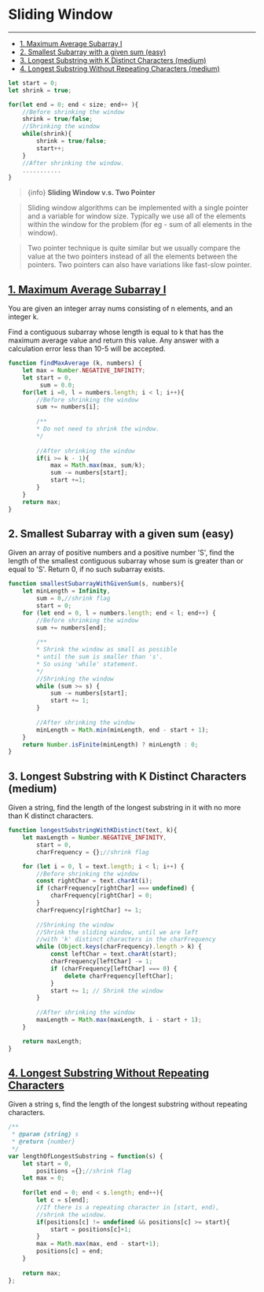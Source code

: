 # Sliding Window
-----------------

- [1. Maximum Average Subarray I](#section-1)
- [2. Smallest Subarray with a given sum (easy)](#section-2)
- [3. Longest Substring with K Distinct Characters (medium)](#section-3)
- [4. Longest Substring Without Repeating Characters (medium)](#section-4)

~~~js
let start = 0;
let shrink = true;

for(let end = 0; end < size; end++ ){
    //Before shrinking the window
    shrink = true/false;
    //Shrinking the window
    while(shrink){
        shrink = true/false;
        start++;
    }
    //After shrinking the window.
    ...........
}
~~~

> {info} **Sliding Window v.s. Two Pointer**

> Sliding window algorithms can be implemented with a single pointer and a variable for window size. Typically we use all of the elements within the window for the problem (for eg - sum of all elements in the window).

> Two pointer technique is quite similar but we usually compare the value at the two pointers instead of all the elements between the pointers.
> Two pointers can also have variations like fast-slow pointer.

<a name="section-1"></a>
## [1. Maximum Average Subarray I](https://leetcode.com/problems/maximum-average-subarray-i/)
You are given an integer array nums consisting of n elements, and an integer k.

Find a contiguous subarray whose length is equal to k that has the maximum average value and return this value. Any answer with a calculation error less than 10-5 will be accepted.
~~~js
function findMaxAverage (k, numbers) {
    let max = Number.NEGATIVE_INFINITY;
    let start = 0,
         sum = 0.0;
    for(let i =0, l = numbers.length; i < l; i++){
        //Before shrinking the window
        sum += numbers[i];
                                                  
        /**
        * Do not need to shrink the window.
        */
                                                  
        //After shrinking the window
        if(i >= k - 1){
            max = Math.max(max, sum/k);
            sum -= numbers[start];
            start +=1;
        }
    }
    return max;
}
~~~

<a name="section-2"></a>
## 2. Smallest Subarray with a given sum (easy)
Given an array of positive numbers and a positive number 'S', find the length of the smallest contiguous subarray whose sum is greater than or equal to 'S'. Return 0, if no such subarray exists.
~~~js
function smallestSubarrayWithGivenSum(s, numbers){
    let minLength = Infinity,
        sum = 0,//shrink flag
        start = 0;
    for (let end = 0, l = numbers.length; end < l; end++) {
        //Before shrinking the window
        sum += numbers[end];
                                                           
        /**
        * Shrink the window as small as possible 
        * until the sum is smaller than 's'.
        * So using 'while' statement.
        */
        //Shrinking the window                                                   
        while (sum >= s) {
            sum -= numbers[start];
            start += 1;
        }
                                                           
        //After shrinking the window
        minLength = Math.min(minLength, end - start + 1);
    }
    return Number.isFinite(minLength) ? minLength : 0;
}
~~~

<a name="section-3"></a>
## 3. Longest Substring with K Distinct Characters (medium)
Given a string, find the length of the longest substring in it with no more than K distinct characters.
~~~js
function longestSubstringWithKDistinct(text, k){
    let maxLength = Number.NEGATIVE_INFINITY,
        start = 0,
        charFrequency = {};//shrink flag

    for (let i = 0, l = text.length; i < l; i++) {
        //Before shrinking the window
        const rightChar = text.charAt(i);
        if (charFrequency[rightChar] === undefined) {
            charFrequency[rightChar] = 0;
        }
        charFrequency[rightChar] += 1;
                                                  
        //Shrinking the window
        //Shrink the sliding window, until we are left 
        //with 'k' distinct characters in the charFrequency
        while (Object.keys(charFrequency).length > k) {
            const leftChar = text.charAt(start);
            charFrequency[leftChar] -= 1;
            if (charFrequency[leftChar] === 0) {
                delete charFrequency[leftChar];
            }
            start += 1; // Shrink the window
        }
                                                  
        //After shrinking the window
        maxLength = Math.max(maxLength, i - start + 1);
    }

    return maxLength;
}
~~~
<a name="section-4"></a>
## [4. Longest Substring Without Repeating Characters](https://leetcode.com/problems/longest-substring-without-repeating-characters/)
Given a string s, find the length of the longest substring without repeating characters.
~~~js
/**
 * @param {string} s
 * @return {number}
 */
var lengthOfLongestSubstring = function(s) {
    let start = 0,
        positions ={};//shrink flag
    let max = 0;
    
    for(let end = 0; end < s.length; end++){
        let c = s[end];
        //If there is a repeating character in [start, end),
        //shrink the window.
        if(positions[c] != undefined && positions[c] >= start){
            start = positions[c]+1;
        }
        max = Math.max(max, end - start+1);
        positions[c] = end;
    }
    
    return max;
};
~~~